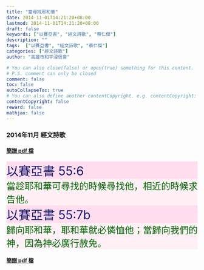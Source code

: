 ```yaml
---
title: "當尋找耶和華"
date: 2014-11-01T14:21:20+08:00
lastmod: 2014-11-01T14:21:20+08:00
draft: false
keywords: ["以賽亞書", "經文詩歌", "蔡仁傑"]
description: ""
tags:  ["以賽亞書", "經文詩歌", "蔡仁傑"]
categories: ["經文詩歌"]
author: "高雄市和平浸信會"

# You can also close(false) or open(true) something for this content.
# P.S. comment can only be closed
comment: false
toc: false
autoCollapseToc: true
# You can also define another contentCopyright. e.g. contentCopyright: "This is another copyright."
contentCopyright: false
reward: false
mathjax: false
---
```


### 2014年11月 經文詩歌

#### [簡譜 pdf 檔](/pdf-h/h201411.pdf "當尋找耶和華")

<div style="background-color:#FFDDEE"><font size="6", color="#191970">
以賽亞書 55:6
</font>
</div>

<div style="background-color:#FFF0F5"><font size="5", color="#006400">
當趁耶和華可尋找的時候尋找他，相近的時候求告他。
</font>
</div>

<div style="background-color:#FFDDEE"><font size="6", color="#191970">
以賽亞書 55:7b
</font>
</div>

<div style="background-color:#FFF0F5"><font size="5", color="#006400">
歸向耶和華，耶和華就必憐恤他；當歸向我們的神，因為神必廣行赦免。
</font>
</div>

#### [簡譜 pdf 檔](/pdf-h/h201411.pdf "當尋找耶和華")